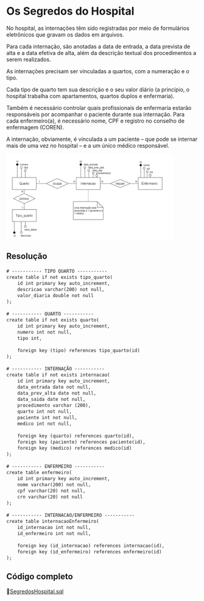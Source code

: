 # Os Segredos do Hospital

No hospital, as internações têm sido registradas por meio de formulários eletrônicos que gravam os dados em arquivos. 

Para cada internação, são anotadas a data de entrada, a data prevista de alta e a data efetiva de alta, além da descrição textual dos procedimentos a serem realizados. 

As internações precisam ser vinculadas a quartos, com a numeração e o tipo. 

Cada tipo de quarto tem sua descrição e o seu valor diário (a princípio, o hospital trabalha com apartamentos, quartos duplos e enfermaria).

Também é necessário controlar quais profissionais de enfermaria estarão responsáveis por acompanhar o paciente durante sua internação. Para cada enfermeiro(a), é necessário nome, CPF e registro no conselho de enfermagem (COREN).

A internação, obviamente, é vinculada a um paciente – que pode se internar mais de uma vez no hospital – e a um único médico responsável.

<img src='assets/image/image.png' alt='diagrama de entidade e relacionamento'>

## Resolução
```
# ----------- TIPO QUARTO ----------- 
create table if not exists tipo_quarto(
	id int primary key auto_increment,
    descricao varchar(200) not null,
    valor_diaria double not null
);

# ----------- QUARTO ----------- 
create table if not exists quarto(
	id int primary key auto_increment,
    numero int not null,
    tipo int,
    
    foreign key (tipo) references tipo_quarto(id)
);

# ----------- INTERNAÇÃO ----------- 
create table if not exists internacao(
	id int primary key auto_increment,
    data_entrada date not null,
    data_prev_alta date not null,
    data_saida date not null,
    procedimento varchar (200),
    quarto int not null,
    paciente int not null,
    medico int not null,
    
    foreign key (quarto) references quarto(id),
    foreign key (paciente) references paciente(id),
    foreign key (medico) references medico(id)
);

# ----------- ENFERMEIRO ----------- 
create table enfermeiro(
	id int primary key auto_increment,
    nome varchar(200) not null,
    cpf varchar(20) not null,
    crn varchar(20) not null
);

# ----------- INTERNACAO/ENFERMEIRO ----------- 
create table internacaoEnfermeiro(
	id_internacao int not null,
    id_enfermeiro int not null,
    
    foreign key (id_internacao) references internacao(id),
    foreign key (id_enfermeiro) references enfermeiro(id)    
);
```
## Código completo
🔗<a href='SegredosHospital.sql'>SegredosHospital.sql</a>